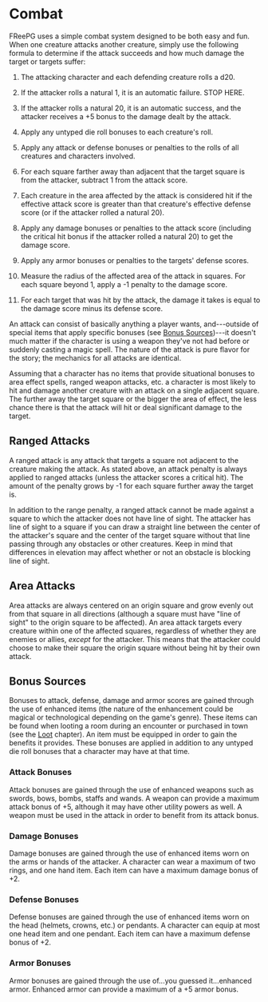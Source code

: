# Combat #

FReePG uses a simple combat system designed to be both easy and fun. 
When one creature attacks another creature, simply use the following 
formula to determine if the attack succeeds and how much damage the 
target or targets suffer:

1. The attacking character and each defending creature rolls a d20.

2. If the attacker rolls a natural 1, it is an automatic failure. STOP 
   HERE.

3. If the attacker rolls a natural 20, it is an automatic success, and 
   the attacker receives a +5 bonus to the damage dealt by the attack.

4. Apply any untyped die roll bonuses to each creature's roll.

5. Apply any attack or defense bonuses or penalties to the rolls of all 
   creatures and characters involved.

6. For each square farther away than adjacent that the target square is 
   from the attacker, subtract 1 from the attack score.

7. Each creature in the area affected by the attack is considered hit if 
   the effective attack score is greater than that creature's effective 
   defense score (or if the attacker rolled a natural 20).

8. Apply any damage bonuses or penalties to the attack score (including 
   the critical hit bonus if the attacker rolled a natural 20) to get 
   the damage score.

9. Apply any armor bonuses or penalties to the targets' defense scores.

10. Measure the radius of the affected area of the attack in squares. 
    For each square beyond 1, apply a -1 penalty to the damage score.

11. For each target that was hit by the attack, the damage it takes is 
    equal to the damage score minus its defense score.

An attack can consist of basically anything a player wants, 
and---outside of special items that apply specific bonuses (see [Bonus 
Sources](#bonus-sources))---it doesn't much matter if the character is 
using a weapon they've not had before or suddenly casting a magic spell. 
The nature of the attack is pure flavor for the story; the mechanics for 
all attacks are identical.

Assuming that a character has no items that provide situational bonuses 
to area effect spells, ranged weapon attacks, etc. a character is most 
likely to hit and damage another creature with an attack on a single 
adjacent square. The further away the target square or the bigger the 
area of effect, the less chance there is that the attack will hit or 
deal significant damage to the target.

## Ranged Attacks ##

A ranged attack is any attack that targets a square not adjacent to the 
creature making the attack. As stated above, an attack penalty is always 
applied to ranged attacks (unless the attacker scores a critical hit). 
The amount of the penalty grows by -1 for each square further away the 
target is.

In addition to the range penalty, a ranged attack cannot be made against 
a square to which the attacker does not have line of sight. The attacker 
has line of sight to a square if you can draw a straight line between 
the center of the attacker's square and the center of the target square 
without that line passing through any obstacles or other creatures. Keep 
in mind that differences in elevation may affect whether or not an 
obstacle is blocking line of sight.

## Area Attacks ##

Area attacks are always centered on an origin square and grow evenly out 
from that square in all directions (although a square must have "line of 
sight" to the origin square to be affected). An area attack targets 
every creature within one of the affected squares, regardless of whether 
they are enemies or allies, *except* for the attacker. This means that 
the attacker could choose to make their square the origin square without 
being hit by their own attack.

## Bonus Sources ##

Bonuses to attack, defense, damage and armor scores are gained through 
the use of enhanced items (the nature of the enhancement could be 
magical or technological depending on the game's genre). These items can 
be found when looting a room during an encounter or purchased in town 
(see the [Loot](#loot) chapter). An item must be equipped in order to 
gain the benefits it provides. These bonuses are applied in addition to 
any untyped die roll bonuses that a character may have at that time.

### Attack Bonuses ###

Attack bonuses are gained through the use of enhanced weapons such as 
swords, bows, bombs, staffs and wands. A weapon can provide a maximum 
attack bonus of +5, although it may have other utility powers as well. A 
weapon must be used in the attack in order to benefit from its attack 
bonus.

### Damage Bonuses ###

Damage bonuses are gained through the use of enhanced items worn on the 
arms or hands of the attacker. A character can wear a maximum of two 
rings, and one hand item. Each item can have a maximum damage bonus of 
+2.

### Defense Bonuses ###

Defense bonuses are gained through the use of enhanced items worn on the 
head (helmets, crowns, etc.) or pendants. A character can equip at most 
one head item and one pendant. Each item can have a maximum defense 
bonus of +2.

### Armor Bonuses ###

Armor bonuses are gained through the use of...you guessed it...enhanced 
armor. Enhanced armor can provide a maximum of a +5 armor bonus.
